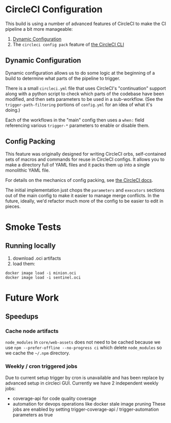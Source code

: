 # CircleCI Configuration

This build is using a number of advanced features of CircleCI to make the CI
pipeline a bit more manageable:

1. [Dynamic Configuration](https://circleci.com/docs/2.0/dynamic-config/)
2. The `circleci config pack` feature of
   [the CircleCI CLI](https://circleci.com/docs/2.0/local-cli/)

## Dynamic Configuration

Dynamic configuration allows us to do some logic at the beginning of a build
to determine what parts of the pipeline to trigger.

There is a small `circleci.yml` file that uses CircleCI's "continuation"
support along with a python script to check which parts of the codebase
have been modified, and then sets parameters to be used in a sub-workflow.
(See the `trigger-path-filtering` portions of `config.yml` for an idea of
what it's doing.)

Each of the workflows in the "main" config then uses a `when:` field
referencing various `trigger-*` parameters to enable or disable them.

## Config Packing

This feature was originally designed for writing CircleCI orbs, self-contained
sets of macros and commands for reuse in CircleCI configs.  It allows you to
make a directory full of YAML files and it packs them up into a single
monolithic YAML file.

For details on the mechanics of config packing, see
[the CircleCI docs](https://circleci.com/docs/2.0/local-cli/#packing-a-config).

The initial implementation just chops the `parameters` and `executors`
sections out of the main config to make it easier to manage merge
conflicts. In the future, ideally, we'd refactor much more of the config
to be easier to edit in pieces.

# Smoke Tests

## Running locally

1. download .oci artifacts
2. load them:
```
docker image load -i minion.oci
docker image load -i sentinel.oci
```

# Future Work

## Speedups

### Cache node artifacts

`node_modules` in `core/web-assets` does not need to be cached because we
use `npm --prefer-offline --no-progress ci` which delete `node_modules` so
 we cache the `~/.npm` directory.
### Weekly / cron triggered jobs

Due to current setup trigger by cron is unavailable and has been replace by
advanced setup in circleci GUI. Currently we have 2 independent weekly jobs:
   - coverage-api for code quality coverage
   - automation for devops operations like docker stale image pruning
These jobs are enabled by setting  trigger-coverage-api / trigger-automation
parameters as true
